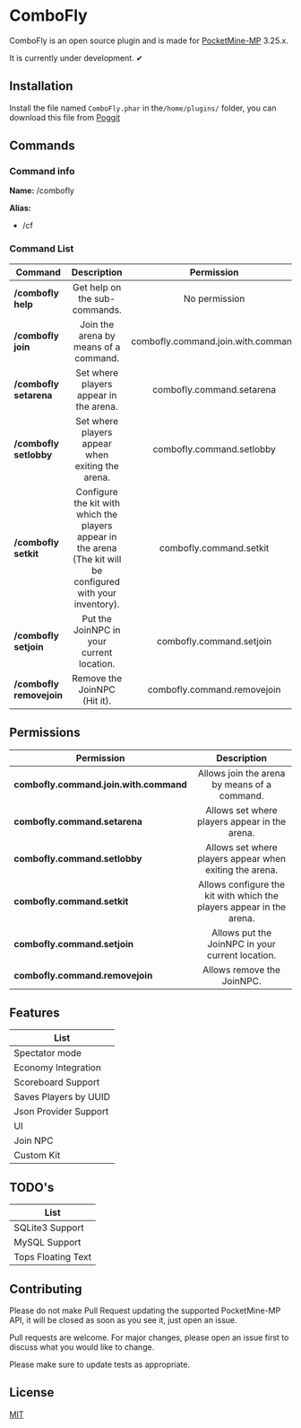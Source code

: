 # ComboFly

ComboFly is an open source plugin and is made for [PocketMine-MP](https://github.com/pmmp/PocketMine-MP) 3.25.x.

It is currently under development. ✔

## Installation

Install the file named `ComboFly.phar` in the`/home/plugins/` folder, you can download this file from [Poggit](https://poggit.pmmp.io/plugins)

## Commands

### Command info

**Name:** /combofly

**Alias:**

- /cf

### Command List

| Command | Description | Permission |
|-|:-:|:-:|
| **/combofly help** | Get help on the sub-commands. | No permission |
| **/combofly join** | Join the arena by means of a command. | combofly.command.join.with.command |
| **/combofly setarena** | Set where players appear in the arena. | combofly.command.setarena |
| **/combofly setlobby** | Set where players appear when exiting the arena. | combofly.command.setlobby |
| **/combofly setkit** | Configure the kit with which the players appear in the arena (The kit will be configured with your inventory). | combofly.command.setkit |
| **/combofly setjoin** | Put the JoinNPC in your current location. | combofly.command.setjoin |
| **/combofly removejoin** | Remove the JoinNPC (Hit it). | combofly.command.removejoin |

## Permissions

| Permission | Description |
|-|:-:|
| **combofly.command.join.with.command** | Allows join the arena by means of a command. |
| **combofly.command.setarena** | Allows set where players appear in the arena. |
| **combofly.command.setlobby** | Allows set where players appear when exiting the arena. |
| **combofly.command.setkit** | Allows configure the kit with which the players appear in the arena. |
| **combofly.command.setjoin** | Allows put the JoinNPC in your current location. |
| **combofly.command.removejoin** | Allows remove the JoinNPC. |

## Features

| List |
|-|
| Spectator mode |
| Economy Integration |
| Scoreboard Support |
| Saves Players by UUID |
| Json Provider Support |
| UI |
| Join NPC |
| Custom Kit |

## TODO's

| List |
|-|
| SQLite3 Support |
| MySQL Support |
| Tops Floating Text |

## Contributing

Please do not make Pull Request updating the supported PocketMine-MP API, it will be closed as soon as you see it, just open an issue.

Pull requests are welcome. For major changes, please open an issue first to discuss what you would like to change.

Please make sure to update tests as appropriate.

## License

[MIT](https://choosealicense.com/licenses/mit/)
